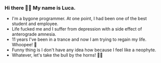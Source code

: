 ### Hi there 👋🏼 My name is Luca.


<!-- **LucaGiuseppe/LucaGiuseppe** is a ✨ _special_ ✨ repository because its `README.md` (this file) appears on your GitHub profile.

Here are some ideas to get you started:

- 🔭 I’m currently working on ...
- 🌱 I’m currently learning ...
- 👯 I’m looking to collaborate on ...
- 🤔 I’m looking for help with ...
- 💬 Ask me about ...
- 📫 How to reach me: ...
- 😄 Pronouns: ...
- ⚡ Fun fact:
-->

- I'm a bygone programmer. At one point, I had been one of the best student and employee.
- Life fucked me and I suffer from depression with a side effect of anterograde amnesia.
- 11 years I've been in a trance and now I am trying to regain my life. Whoopee! 🥳
- Funny thing is I don't have any idea how because I feel like a neophyte. 
- Whatever, let's take the bull by the horns! 👊🏻
